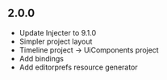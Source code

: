 ## 2.0.0
- Update Injecter to 9.1.0
- Simpler project layout
- Timeline project -> UiComponents project
- Add bindings
- Add editorprefs resource generator
